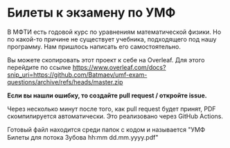# Билеты к экзамену по УМФ

В МФТИ есть годовой курс по уравнениям математической физики. Но по какой-то причине не существует учебника, подходящего под нашу программу. Нам пришлось написать его самостоятельно.

Вы можете скопировать этот проект к себе на Overleaf. Для этого перейдите по ссылке https://www.overleaf.com/docs?snip_uri=https://github.com/Batmaev/umf-exam-questions/archive/refs/heads/master.zip

**Если вы нашли ошибку, то создайте pull request / откройте issue.**

Через несколько минут после того, как pull request будет принят, PDF скомпилируется автоматически. Это реализовано через GitHub Actions.

Готовый файл находится среди папок с кодом и называется "УМФ Билеты для потока Зубова hh꞉mm dd.mm.yyyy.pdf"